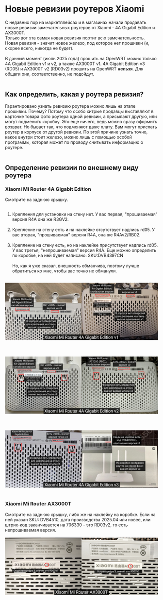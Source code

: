 # Новые ревизии роутеров Xiaomi

С недавних пор на маркетплейсах и в магазинах начали продавать новые ревизии замечательных роутеров от Xiaomi - 4A Gigabit Edition и AX3000T.<br>
Только вот эта самая новая ревизия портит всю замечательность. Новая ревизия - значит новое железо, под которое нет прошивки (и, скорее всего, никогда не будет).<br><br>
В данный момент (июль 2025 года) прошить на OpenWRT можно только 4A Gigabit Edition v1 и v2, а также AX3000T v1. 4A Gigabit Edition v3 (RD05) и AX3000T v2 (RD03v2) прошить на OpenWRT __нельзя__. Для общаги они, соответственно, не подойдут. <br><br>

## Как определить, какая у роутера ревизия?
Гарантировано узнать ревизию роутера можно лишь на этапе прошивки. Почему? Потому что особо хитрые продавцы выставляют в карточке товара фото роутера одной ревизии, а присылают другую, или могут подменить коробку. Это еще ничего, ведь можно сразу оформить возврат. Но бывает так, что подменяют даже плату. Вам могут прислать роутер в корпусе от другой ревизии. По этой причине узнать точно, какое внутри стоит железо, можно лишь с помощью особой программы, которая может по проводу считывать информацию о роутере. <br><br>

## Определение ревизии по внешнему виду роутера
### Xiaomi Mi Router 4A Gigabit Edition
Смотрите на заднюю крышку. <br><br>
1. Крепления для установки на стену нет. У вас первая, "прошиваемая" версия R4A она же R3GV2. <br><br>
2. Крепление на стену есть и на наклейке отсутствует надпись rd05. У вас вторая, "прошиваемая" версия R4A, она же R4Av2/RB02. <br><br>
3. Крепление на стену есть, но на наклейке присутствует надпись rd05. У вас третья, "непрошиваемая" версия R4A. Еще можно определить по коробке, на ней будет написано: SKU:DVB4397CN <br><br> 
Но, как я уже сказал, внешность обманчива, поэтому лучше обратиться ко мне, чтобы вас точно не обманули. <br><br>

![Xiaomi Mi Router 4A Gigabit Edition v1](/images/xiaomi_revs/4a_gigabit_v1.jpg)<br><br><br><br>
![Xiaomi Mi Router 4A Gigabit Edition v2](/images/xiaomi_revs/4a_gigabit_v2.jpg)<br><br><br><br>
![Xiaomi Mi Router 4A Gigabit Edition v3](/images/xiaomi_revs/4a_gigabit_v3.jpg)<br><br>

### Xiaomi Mi Router AX3000T
Смотрите на заднюю крышку, либо же на наклейку на коробке. Если на ней указан SKU: DVB4510, дата производства 2025.04 или новее, или штрих-код заканчивается на 706330 - это RD03v2, то есть непрошиваемая версия.
<br><br>
![Xiaomi Mi Router AX3000T](/images/xiaomi_revs/ax3000t.jpg)
